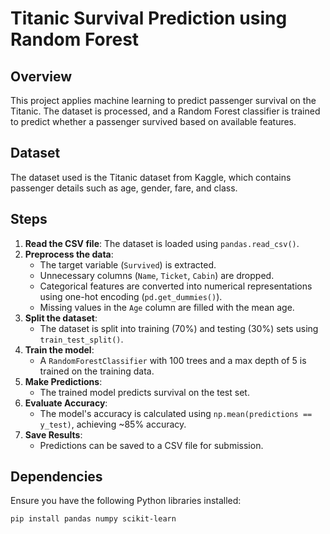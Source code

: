 # Titanic Survival Prediction using Random Forest

## Overview
This project applies machine learning to predict passenger survival on the Titanic. The dataset is processed, and a Random Forest classifier is trained to predict whether a passenger survived based on available features.

## Dataset
The dataset used is the Titanic dataset from Kaggle, which contains passenger details such as age, gender, fare, and class.

## Steps
1. **Read the CSV file**: The dataset is loaded using `pandas.read_csv()`.
2. **Preprocess the data**:
   - The target variable (`Survived`) is extracted.
   - Unnecessary columns (`Name`, `Ticket`, `Cabin`) are dropped.
   - Categorical features are converted into numerical representations using one-hot encoding (`pd.get_dummies()`).
   - Missing values in the `Age` column are filled with the mean age.
3. **Split the dataset**:
   - The dataset is split into training (70%) and testing (30%) sets using `train_test_split()`.
4. **Train the model**:
   - A `RandomForestClassifier` with 100 trees and a max depth of 5 is trained on the training data.
5. **Make Predictions**:
   - The trained model predicts survival on the test set.
6. **Evaluate Accuracy**:
   - The model's accuracy is calculated using `np.mean(predictions == y_test)`, achieving ~85% accuracy.
7. **Save Results**:
   - Predictions can be saved to a CSV file for submission.

## Dependencies
Ensure you have the following Python libraries installed:
```bash
pip install pandas numpy scikit-learn
```
